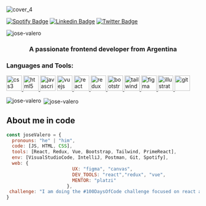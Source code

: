 ![cover_4](https://user-images.githubusercontent.com/56372433/94945004-6cbccd80-04b0-11eb-85fe-9ed95b0d639e.png)

[![Spotify Badge](https://img.shields.io/badge/-Spotify-1DB954?style=flat&logo=Spotify&logoColor=white)](https://open.spotify.com/playlist/3LFIBdP7eZXJKqf3guepZ1?si=LKSQl95aTIWy4wfd9RyQfw) 
[![Linkedin Badge](https://img.shields.io/badge/-LinkedIn-blue?style=flat-square&logo=Linkedin&logoColor=white&link=https://linkedin.com/in/https://www.linkedin.com/in/josemiguelvalero/)](https://www.linkedin.com/in/anathaynafranca/)
[![Twitter Badge](https://img.shields.io/badge/-Twitter-1ca0f1?style=flat-square&labelColor=1ca0f1&logo=twitter&logoColor=white&link=https://twitter.com/jmiguelvalero)](https://twitter.com/anadehavaiana) <p align="left"> <img src="https://komarev.com/ghpvc/?username=jose-valero" alt="jose-valero" /> </p>

<h3 align="center">A passionate frontend developer from Argentina</h3>

<h3 align="left">Languages and Tools:</h3>
<p align="left"> 
 
<a href="https://www.w3schools.com/css/" target="_blank"> <img src="https://devicons.github.io/devicon/devicon.git/icons/css3/css3-original-wordmark.svg" alt="css3" width="40" height="40"/> </a>
<a href="https://www.w3.org/html/" target="_blank"> <img src="https://devicons.github.io/devicon/devicon.git/icons/html5/html5-original-wordmark.svg" alt="html5" width="40" height="40"/> </a> 
<a href="https://developer.mozilla.org/en-US/docs/Web/JavaScript" target="_blank"> <img src="https://devicons.github.io/devicon/devicon.git/icons/javascript/javascript-original.svg" alt="javascript" width="40" height="40"/></a>
<a href="https://vuejs.org/" target="_blank"> <img src="https://devicons.github.io/devicon/devicon.git/icons/vuejs/vuejs-original-wordmark.svg" alt="vuejs" width="40" height="40"/> </a>
<a href="https://reactjs.org/" target="_blank"> <img src="https://devicons.github.io/devicon/devicon.git/icons/react/react-original-wordmark.svg" alt="react" width="40" height="40"/> </a> 
<a href="https://redux.js.org" target="_blank"> <img src="https://devicons.github.io/devicon/devicon.git/icons/redux/redux-original.svg" alt="redux" width="40" height="40"/> </a> 
<a href="https://getbootstrap.com" target="_blank"> <img src="https://devicons.github.io/devicon/devicon.git/icons/bootstrap/bootstrap-plain.svg" alt="bootstrap" width="40" height="40"/> </a>
<a href="https://tailwindcss.com/" target="_blank"> <img src="https://www.vectorlogo.zone/logos/tailwindcss/tailwindcss-icon.svg" alt="tailwind" width="40" height="40"/> </a> 
<a href="https://www.figma.com/" target="_blank"> <img src="https://www.vectorlogo.zone/logos/figma/figma-icon.svg" alt="figma" width="40" height="40"/> </a> 
<a href="https://www.adobe.com/in/products/illustrator.html" target="_blank"> <img src="https://www.vectorlogo.zone/logos/adobe_illustrator/adobe_illustrator-icon.svg" alt="illustrator" width="40" height="40"/> </a> 
<a href="https://git-scm.com/" target="_blank"> <img src="https://www.vectorlogo.zone/logos/git-scm/git-scm-icon.svg" alt="git" width="40" height="40"/> </a> 

<p><img align="left" src="https://github-readme-stats.vercel.app/api/top-langs/?username=jose-valero&layout=compact&show_icons=true&theme=tokyonight" alt="jose-valero" /></p>

<p>&nbsp;<img align="center" src="https://github-readme-stats.vercel.app/api?username=jose-valero&show_icons=true&theme=tokyonight" alt="jose-valero" /></p>





## About me in code
```javascript
const joseValero = {
  pronouns: "he" | "him",
  code: [JS, HTML, CSS],
  tools: [React, Redux, Vue, Bootstrap, Tailwind, PrimeReact],
  env: [VisualStudioCode, IntelliJ, Postman, Git, Spotify],
  web: {
                        UX: "figma", "canvas",
                        DEV_TOOLS: "react","redux", "vue",
                        MENTOR: "platzi"
                      },
 challenge: "I am doing the #100DaysOfCode challenge focused on react and redux"
}
```


